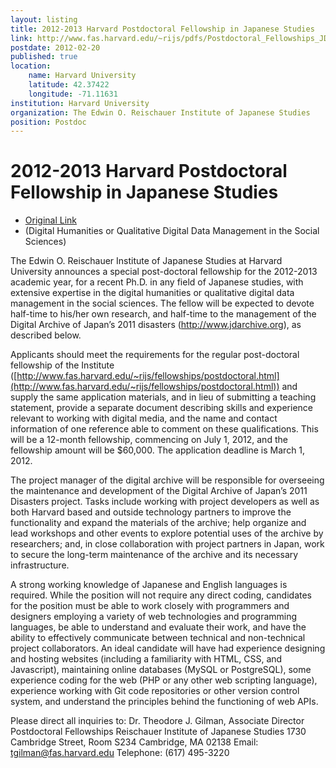 ```yaml
---
layout: listing
title: 2012-2013 Harvard Postdoctoral Fellowship in Japanese Studies
link: http://www.fas.harvard.edu/~rijs/pdfs/Postdoctoral_Fellowships_JDA.pdf
postdate: 2012-02-20
published: true
location:
    name: Harvard University
    latitude: 42.37422
    longitude: -71.11631
institution: Harvard University
organization: The Edwin O. Reischauer Institute of Japanese Studies
position: Postdoc
---
```


# 2012-2013 Harvard Postdoctoral Fellowship in Japanese Studies

* [Original Link](http://www.fas.harvard.edu/~rijs/pdfs/Postdoctoral_Fellowships_JDA.pdf)
* (Digital Humanities or Qualitative Digital Data Management in the Social Sciences)

The Edwin O. Reischauer Institute of Japanese Studies at Harvard University announces a special post-doctoral fellowship for the 2012-2013 academic year, for a recent Ph.D. in any field of Japanese studies, with extensive expertise in the digital humanities or qualitative digital data management in the social sciences.  The fellow will be expected to devote half-time to his/her own research, and half-time to the management of the Digital Archive of Japan’s 2011 disasters (http://www.jdarchive.org), as described below.

Applicants should meet the requirements for the regular post-doctoral fellowship of the Institute ([http://www.fas.harvard.edu/~rijs/fellowships/postdoctoral.html](http://www.fas.harvard.edu/~rijs/fellowships/postdoctoral.html)) and supply the same application materials, and in lieu of submitting a teaching statement, provide a separate document describing skills and experience relevant to working with digital media, and the name and 
contact information of one reference able to comment on these qualifications.  This will be a 12-month fellowship, commencing on July 1, 2012, and the fellowship amount will be $60,000. The application deadline is March 1, 2012.

The project manager of the digital archive will be responsible for overseeing the maintenance and development of the Digital Archive of Japan’s 2011 Disasters project.  Tasks include working with project developers as well as both Harvard based and outside technology partners to improve the functionality and expand the materials of the archive; help organize and lead workshops and other events to explore potential uses of the archive by researchers; and, in close collaboration with project partners in Japan, work to secure the long-term maintenance of the archive and its necessary infrastructure.

A strong working knowledge of Japanese and English languages is required.  While the position will not require any direct coding, candidates for the position must be able to work closely with programmers and designers employing a variety of web technologies and programming languages, be able to understand and evaluate their work, and have the ability to effectively communicate between technical and non-technical project collaborators.  An ideal candidate will have had experience designing and hosting websites (including a familiarity with HTML, CSS, and Javascript), maintaining online databases (MySQL or PostgreSQL), some experience coding for the web (PHP or any other web scripting language), experience working with Git code repositories or other version control system, and understand the principles behind the functioning of web APIs.

Please direct all inquiries to:
Dr. Theodore J. Gilman, Associate Director
Postdoctoral Fellowships
Reischauer Institute of Japanese Studies
1730 Cambridge Street, Room S234
Cambridge, MA 02138
Email:  tgilman@fas.harvard.edu
Telephone: (617) 495-3220